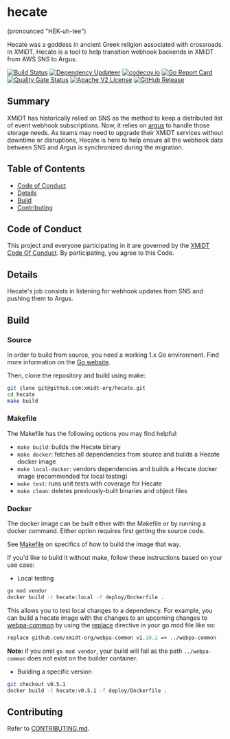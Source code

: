 # hecate

(pronounced "HEK-uh-tee")

Hecate was a goddess in ancient Greek religion associated with crossroads. In XMiDT, Hecate is a tool to help transition webhook backends in XMiDT from AWS SNS to Argus.

[![Build Status](https://github.com/xmidt-org/hecate/actions/workflows/ci.yml/badge.svg)](https://github.com/xmidt-org/hecate/actions/workflows/ci.yml)
[![Dependency Updateer](https://github.com/xmidt-org/hecate/actions/workflows/updater.yml/badge.svg)](https://github.com/xmidt-org/hecate/actions/workflows/updater.yml)
[![codecov.io](http://codecov.io/github/xmidt-org/hecate/coverage.svg?branch=main)](http://codecov.io/github/xmidt-org/hecate?branch=main)
[![Go Report Card](https://goreportcard.com/badge/github.com/xmidt-org/hecate)](https://goreportcard.com/report/github.com/xmidt-org/hecate)
[![Quality Gate Status](https://sonarcloud.io/api/project_badges/measure?project=xmidt-org_hecate&metric=alert_status)](https://sonarcloud.io/dashboard?id=xmidt-org_hecate)
[![Apache V2 License](http://img.shields.io/badge/license-Apache%20V2-blue.svg)](https://github.com/xmidt-org/hecate/blob/main/LICENSE)
[![GitHub Release](https://img.shields.io/github/release/xmidt-org/hecate.svg)](CHANGELOG.md)

## Summary

XMiDT has historically relied on SNS as the method to keep a distributed list of event webhook subscriptions. Now, it relies on [argus](https://github.com/xmidt-org/argus/) to handle those storage needs. As teams may need to upgrade their XMiDT services without downtime or disruptions, Hecate is here to help ensure all the webhook data between SNS and Argus is synchronized during the migration.

## Table of Contents

- [Code of Conduct](#code-of-conduct)
- [Details](#details)
- [Build](#build)
- [Contributing](#contributing)

## Code of Conduct

This project and everyone participating in it are governed by the [XMiDT Code Of Conduct](https://xmidt.io/code_of_conduct/).
By participating, you agree to this Code.

## Details

Hecate's job consists in listening for webhook updates from SNS and pushing them to Argus.

## Build

### Source

In order to build from source, you need a working 1.x Go environment.
Find more information on the [Go website](https://golang.org/doc/install).

Then, clone the repository and build using make:

```bash
git clone git@github.com:xmidt-org/hecate.git
cd hecate
make build
```

### Makefile

The Makefile has the following options you may find helpful:

- `make build`: builds the Hecate binary
- `make docker`: fetches all dependencies from source and builds a Hecate docker image
- `make local-docker`: vendors dependencies and builds a Hecate docker image (recommended for local testing)
- `make test`: runs unit tests with coverage for Hecate
- `make clean`: deletes previously-built binaries and object files

### Docker

The docker image can be built either with the Makefile or by running a docker
command.  Either option requires first getting the source code.

See [Makefile](#Makefile) on specifics of how to build the image that way.

If you'd like to build it without make, follow these instructions based on your use case:

- Local testing

```bash
go mod vendor
docker build -t hecate:local -f deploy/Dockerfile .
```

This allows you to test local changes to a dependency. For example, you can build
a hecate image with the changes to an upcoming changes to [webpa-common](https://github.com/xmidt-org/webpa-common) by using the [replace](https://golang.org/ref/mod#go) directive in your go.mod file like so:

```go.mod
replace github.com/xmidt-org/webpa-common v1.10.2 => ../webpa-common
```

**Note:** if you omit `go mod vendor`, your build will fail as the path `../webpa-common` does not exist on the builder container.

- Building a specific version

```bash
git checkout v0.5.1
docker build -t hecate:v0.5.1 -f deploy/Dockerfile .
```

## Contributing

Refer to [CONTRIBUTING.md](CONTRIBUTING.md).
